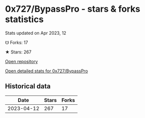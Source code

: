 # 0x727/BypassPro - stars & forks statistics

Stats updated on Apr 2023, 12

☋ Forks: 17

★ Stars: 267

[Open repository](https://github.com/0x727/BypassPro)

[Open detailed stats for 0x727/BypassPro](https://reviewgithub.com/rep/0x727/BypassPro)

## Historical data
| Date | Stars | Forks |
|------|-------|-------|
| 2023-04-12 | 267 | 17 | 

